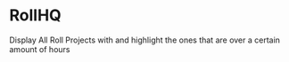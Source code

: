 # RollHQ
Display All Roll Projects with and highlight the ones that are over a certain amount of hours
